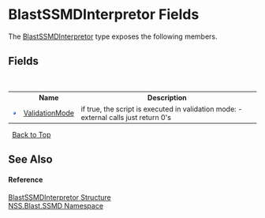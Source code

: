 # BlastSSMDInterpretor Fields
 

The <a href="ef6e6c61-2d5c-f7f3-fa24-62f5a07fd3b3">BlastSSMDInterpretor</a> type exposes the following members.


## Fields
&nbsp;<table><tr><th></th><th>Name</th><th>Description</th></tr><tr><td>![Public field](media/pubfield.gif "Public field")</td><td><a href="708900f9-91e8-7024-d34d-eced4a18f5f4">ValidationMode</a></td><td>
if true, the script is executed in validation mode: - external calls just return 0's</td></tr></table>&nbsp;
<a href="#blastssmdinterpretor-fields">Back to Top</a>

## See Also


#### Reference
<a href="ef6e6c61-2d5c-f7f3-fa24-62f5a07fd3b3">BlastSSMDInterpretor Structure</a><br /><a href="eb10f50e-de3b-3102-6f32-f499377a393f">NSS.Blast.SSMD Namespace</a><br />